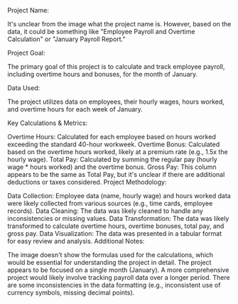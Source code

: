 Project Name:

It's unclear from the image what the project name is. However, based on the data, it could be something like "Employee Payroll and Overtime Calculation" or "January Payroll Report."

Project Goal:

The primary goal of this project is to calculate and track employee payroll, including overtime hours and bonuses, for the month of January.

Data Used:

The project utilizes data on employees, their hourly wages, hours worked, and overtime hours for each week of January.

Key Calculations & Metrics:

Overtime Hours: Calculated for each employee based on hours worked exceeding the standard 40-hour workweek.
Overtime Bonus: Calculated based on the overtime hours worked, likely at a premium rate (e.g., 1.5x the hourly wage).
Total Pay: Calculated by summing the regular pay (hourly wage * hours worked) and the overtime bonus.
Gross Pay: This column appears to be the same as Total Pay, but it's unclear if there are additional deductions or taxes considered.
Project Methodology:

Data Collection: Employee data (name, hourly wage) and hours worked data were likely collected from various sources (e.g., time cards, employee records).
Data Cleaning: The data was likely cleaned to handle any inconsistencies or missing values.
Data Transformation: The data was likely transformed to calculate overtime hours, overtime bonuses, total pay, and gross pay.
Data Visualization: The data was presented in a tabular format for easy review and analysis.
Additional Notes:

The image doesn't show the formulas used for the calculations, which would be essential for understanding the project in detail.
The project appears to be focused on a single month (January). A more comprehensive project would likely involve tracking payroll data over a longer period.
There are some inconsistencies in the data formatting (e.g., inconsistent use of currency symbols, missing decimal points).
